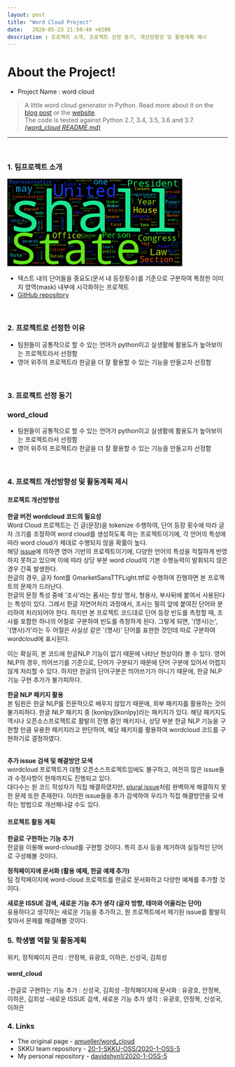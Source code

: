 ```yaml
---
layout: post
title: "Word Cloud Project"
date:   2020-05-23 21:50:40 +0200
description : 프로젝트 소개, 프로젝트 선정 동기, 개선방향성 및 활동계획 제시
---
```


# About the Project!
- Project Name : word cloud

>A little word cloud generator in Python. Read more about it on the [blog post][blog_post] or the [website][website].<br>
>The code is tested against Python 2.7, 3.4, 3.5, 3.6 and 3.7. [_(word_cloud README.md)_][README.md]<br>
<hr>
<br>

### 1. 팀프로젝트 소개
![example][example]<br>
* 텍스트 내의 단어들을 중요도(문서 내 등장횟수)를 기준으로 구분하여 특정한 이미지 영역(mask) 내부에 시각화하는 프로젝트<br>
* [GitHub repository][word_cloud]<br>
<br>

### 2. 프로젝트로 선정한 이유
* 팀원들이 공통적으로 할 수 있는 언어가 python이고 실생활에 활용도가 높아보이는 프로젝트라서 선정함<br>
* 영어 위주의 프로젝트라 한글을 더 잘 활용할 수 있는 기능을 만들고자 선정함<br>
<br>

### 3. 프로젝트 선정 동기
### word_cloud
- 팀원들이 공통적으로 할 수 있는 언어가 python이고 실생활에 활용도가 높아보이는 프로젝트라서 선정함
- 영어 위주의 프로젝트라 한글을 더 잘 활용할 수 있는 기능을 만들고자 선정함<br>
<br>
 
### 4. 프로젝트 개선방향성 및 활동계획 제시

#### 프로젝트 개선방향성

**한글 버전 wordcloud 코드의 필요성**<br>
Word Cloud 프로젝트는 긴 글(문장)을 tokenize 수행하여, 단어 등장 횟수에 따라 글자 크기를 조정하여 word cloud를 생성하도록 하는 프로젝트이기에,
각 언어의 특성에 따라 word cloud가 제대로 수행되지 않을 확률이 높다.<br>
해당 [issue][issue1]에 의하면 영어 기반의 프로젝트이기에,
다양한 언어의 특성을 적절하게 반영하지 못하고 있으며 이에 따라 상당 부분 word cloud의 기본 수행능력이 발휘되지 않은 경우 간혹 발생한다.<br>
한글의 경우, 글자 font를 GmarketSansTTFLight.ttf로 수행하여 진행하면 본 프로젝트의 문제가 드러난다.<br>
한글의 문장 특성 중에 '조사'라는 품사는 항상 명사, 형용사, 부사뒤에 붙여서 사용된다는 특성이 있다.
그래서 한글 자연어처리 과정에서, 조사는 필히 앞에 붙여진 단어와 분리하여 처리되어야 한다.
하지만 본 프로젝트 코드대로 단어 등장 빈도를 측정할 때, 조사를 포함한 하나의 어절로 구분하여 빈도를 측정하게 된다.
그렇게 되면, '(명사)는', '(명사)가'라는 두 어절은 사실상 같은 '(명사)' 단어를 표현한 것인데
따로 구분하여 wordcloud에 표시된다.<br>

이는 확실히, 본 코드에 한글NLP 기능이 없기 때문에 나타난 현상이라 볼 수 있다.
영어 NLP의 경우, 띄어쓰기를 기준으로, 단어가 구분되기 때문에 단어 구분에 있어서 어렵지 않게 처리할 수 있다.
하지만 한글의 단어구분은 띄어쓰기가 아니기 때문에, 한글 NLP 기능 구현 추가가 불가피하다.

**한글 NLP 패키지 활용**<br>
본 팀원은 한글 NLP를 전문적으로 배우지 않았기 때문에, 외부 패키지를 활용하는 것이 불가피하다.
한글 NLP 패키지 중 [konlpy][konlpy]라는 패키지가 있다.
해당 패키지도 역시나 오픈소스프로젝트로 활발히 진행 중인 패키지나, 상당 부분 한글 NLP 기능을 구현할 만큼 유용한 패키지라고 판단하여,
해당 패키지를 활용하여 wordcloud 코드를 구현하기로 결정하였다.<br>
<br>

**추가 issue 검색 및 해결방안 모색**<br>
wordcloud 프로젝트가 대형 오픈소스프로젝트임에도 불구하고, 여전히 많은 issue들과 수정사항이 현재까지도 진행되고 있다.<br>
대다수는 원 코드 작성자가 직접 해결하였지만, [plural issue][issue2]처럼 완벽하게 해결하지 못한 문제 또한 존재한다.
이러한 issue들을 추가 검색하여 우리가 직접 해결방안을 모색하는 방법으로 개선해나갈 수도 있다.

#### 프로젝트 활동 계획

**한글로 구현하는 기능 추가** <br>
한글을 이용해 word-cloud를 구현할 것이다. 특히 조사 등을 제거하여 실질적인 단어로 구성해볼 것이다.


**정적페이지에 문서화 (활용 예제, 한글 예제 추가)** <br>
팀 정적페이지에 word-cloud 프로젝트를 한글로 문서화하고 다양한 예제를 추가할 것이다.


**새로운 ISSUE 검색, 새로운 기능 추가 생각 (글자 방향, 테마와 어울리는 단어)** <br>
유용하다고 생각하는 새로운 기능을 추가하고, 원 프로젝트에서 제기된 issue를 활발히 찾아서 문제를 해결해볼 것이다.


### 5. 학생별 역할 및 활동계획
위키, 정적페이지 관리 : 안정복, 유광호, 이하은, 신성국, 김희성
#### word_cloud
-한글로 구현하는 기능 추가 : 신성국, 김희성
-정적페이지에 문서화 : 유광호, 안정복, 이하은, 김희성
-새로운 ISSUE 검색, 새로운 기능 추가 생각 : 유광호, 안정복, 신성국, 이하은

### 4. Links
* The original page - [amueller/word_cloud][original_page] 
* SKKU team repository - [20-1-SKKU-OSS/2020-1-OSS-5][Groupreposit]
* My personal repository - [davidshyn1/2020-1-OSS-5][personalreposit]

[blog_post]: http://peekaboo-vision.blogspot.de/2012/11/a-wordcloud-in-python.html
[website]: http://amueller.github.io/word_cloud/
[README.md]: https://github.com/amueller/word_cloud/blob/master/README.md
[example]: https://github.com/amueller/word_cloud/raw/master/examples/constitution.png
[word_cloud]: https://github.com/amueller/word_cloud
[Groupreposit]: https://github.com/20-1-SKKU-OSS/2020-1-OSS-5
[original_page]: https://github.com/amueller/word_cloud
[personalreposit]: https://github.com/davidshyn1/2020-1-OSS-5
[issue1]: https://github.com/amueller/word_cloud/issues/238
[issue2]: https://github.com/amueller/word_cloud/issues/542



